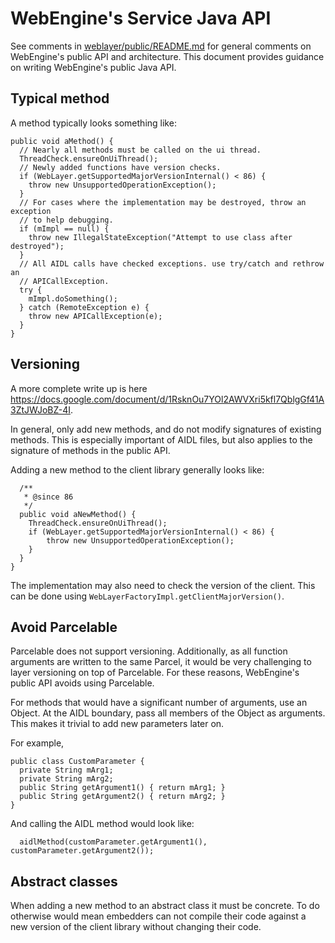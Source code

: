 # WebEngine's Service Java API

See comments in [weblayer/public/README.md](../../../../README.md) for
general comments on WebEngine's public API and architecture. This document
provides guidance on writing WebEngine's public Java API.

## Typical method

A method typically looks something like:

```
public void aMethod() {
  // Nearly all methods must be called on the ui thread.
  ThreadCheck.ensureOnUiThread();
  // Newly added functions have version checks.
  if (WebLayer.getSupportedMajorVersionInternal() < 86) {
    throw new UnsupportedOperationException();
  }
  // For cases where the implementation may be destroyed, throw an exception
  // to help debugging.
  if (mImpl == null) {
    throw new IllegalStateException("Attempt to use class after destroyed");
  }
  // All AIDL calls have checked exceptions. use try/catch and rethrow an
  // APICallException.
  try {
    mImpl.doSomething();
  } catch (RemoteException e) {
    throw new APICallException(e);
  }
}
```

## Versioning

A more complete write up is here
https://docs.google.com/document/d/1RsknOu7YOl2AWVXri5kfl7QblgGf41A3ZtJWJoBZ-4I.

In general, only add new methods, and do not modify signatures of existing
methods. This is especially important of AIDL files, but also applies to the
signature of methods in the public API.

Adding a new method to the client library generally looks like:

```
  /**
   * @since 86
   */
  public void aNewMethod() {
    ThreadCheck.ensureOnUiThread();
    if (WebLayer.getSupportedMajorVersionInternal() < 86) {
        throw new UnsupportedOperationException();
    }
  }
}
```

The implementation may also need to check the version of the client. This can
be done using `WebLayerFactoryImpl.getClientMajorVersion()`.

## Avoid Parcelable

Parcelable does not support versioning. Additionally, as all function arguments
are written to the same Parcel, it would be very challenging to layer versioning
on top of Parcelable. For these reasons, WebEngine's public API avoids using
Parcelable.

For methods that would have a significant number of arguments, use an Object.
At the AIDL boundary, pass all members of the Object as arguments. This makes
it trivial to add new parameters later on.

For example,

```
public class CustomParameter {
  private String mArg1;
  private String mArg2;
  public String getArgument1() { return mArg1; }
  public String getArgument2() { return mArg2; }
}
```

And calling the AIDL method would look like:

```
  aidlMethod(customParameter.getArgument1(), customParameter.getArgument2());
```

## Abstract classes

When adding a new method to an abstract class it must be concrete. To do
otherwise would mean embedders can not compile their code against a new version
of the client library without changing their code.
